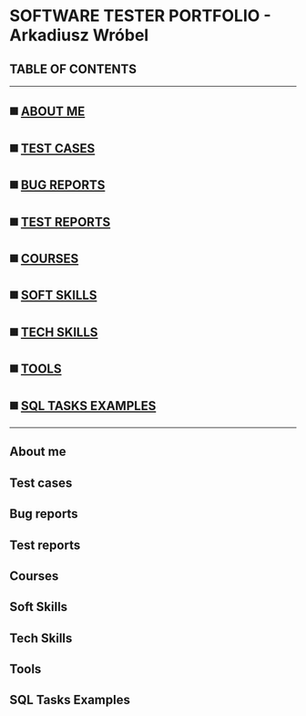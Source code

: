 # **SOFTWARE TESTER PORTFOLIO - Arkadiusz Wróbel**

## TABLE OF CONTENTS

-----
## ◼️ [ABOUT ME](#about-me)
## ◼️ [TEST CASES](#test-cases)
## ◼️ [BUG REPORTS](#bug-reports)
## ◼️ [TEST REPORTS](#test-reports)
## ◼️ [COURSES](#courses)
## ◼️ [SOFT SKILLS](#soft-skills)
## ◼️ [TECH SKILLS](#tech-skills)
## ◼️ [TOOLS](#tools)
## ◼️ [SQL TASKS EXAMPLES](#sql-tasks-examples)
-----


## About me

## Test cases

## Bug reports

## Test reports

## Courses

## Soft Skills

## Tech Skills

## Tools

## SQL Tasks Examples

